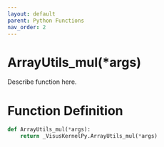 ```yaml
---
layout: default
parent: Python Functions
nav_order: 2
---
```


# ArrayUtils_mul(*args)

Describe function here.

# Function Definition

```python
def ArrayUtils_mul(*args):
    return _VisusKernelPy.ArrayUtils_mul(*args)
```